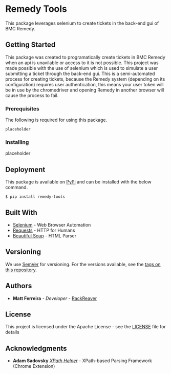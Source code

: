 # Remedy Tools

This package leverages selenium to create tickets in the back-end gui of BMC Remedy.

## Getting Started

This package was created to programatically create tickets in BMC Remedy when an api is unavilable or access
to it is not possible. This project was made possible with the use of selenium which is used to simulate a 
user submitting a ticket through the back-end gui. This is a semi-automated process for creating tickets, 
because the Remedy system (depending on its configuration) requires user authentication, this means your
user token will be in use by the chromedriver and opening Remedy in another browser will cause the process
to fail.

### Prerequisites

The following is required for using this package.

```
placeholder
```

### Installing

placeholder

## Deployment

This package is available on [PyPi](https://pypi.org) and can be installed with the below command.

```
$ pip install remedy-tools
```

## Built With

* [Selenium](https://www.seleniumhq.org/) - Web Browser Automation
* [Requests](http://docs.python-requests.org/en/master/) - HTTP for Humans
* [Beautiful Soup](https://www.crummy.com/software/BeautifulSoup/) - HTML Parser

## Versioning

We use [SemVer](http://semver.org/) for versioning. For the versions available, see the [tags on this repository](https://github.com/your/project/tags). 

## Authors

* **Matt Ferreira** - *Developer* - [RackReaver](https://github.com/RackReaver)

## License

This project is licensed under the Apache License - see the [LICENSE](LICENSE) file for details

## Acknowledgments

* **Adam Sadovsky** *[XPath Helper](https://github.com/google/xpaf)* - XPath-based Parsing Framework (Chrome Extension)
